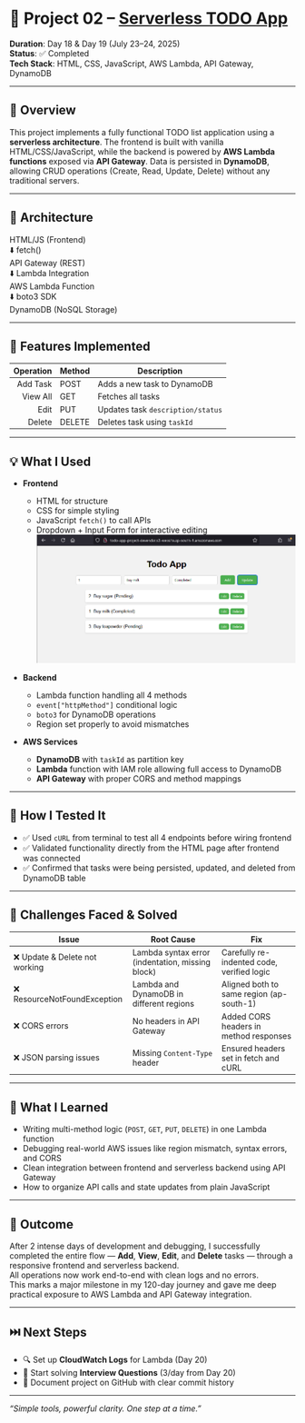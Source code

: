 # 📝 Project 02 – [Serverless TODO App](http://todo-app-project-devendar.s3-website.ap-south-1.amazonaws.com/)  
**Duration**: Day 18 & Day 19 (July 23–24, 2025)  
**Status**: ✅ Completed  
**Tech Stack**: HTML, CSS, JavaScript, AWS Lambda, API Gateway, DynamoDB  

---

## 📌 Overview  
This project implements a fully functional TODO list application using a **serverless architecture**. The frontend is built with vanilla HTML/CSS/JavaScript, while the backend is powered by **AWS Lambda functions** exposed via **API Gateway**. Data is persisted in **DynamoDB**, allowing CRUD operations (Create, Read, Update, Delete) without any traditional servers.

---

## 🧩 Architecture  
HTML/JS (Frontend)  
⬇️ fetch()  
API Gateway (REST)  
⬇️ Lambda Integration  
AWS Lambda Function  
⬇️ boto3 SDK  
DynamoDB (NoSQL Storage)

---

## 🔧 Features Implemented

| Operation | Method | Description                         |
|----------:|--------|-------------------------------------|
| Add Task | POST   | Adds a new task to DynamoDB         |
| View All | GET    | Fetches all tasks                   |
| Edit     | PUT    | Updates task `description/status`   |
| Delete   | DELETE | Deletes task using `taskId`         |

---

## 💡 What I Used

- **Frontend**
  - HTML for structure
  - CSS for simple styling
  - JavaScript `fetch()` to call APIs
  - Dropdown + Input Form for interactive editing
![screenshot](./screenshots/todo-app.png)

- **Backend**
  - Lambda function handling all 4 methods
  - `event["httpMethod"]` conditional logic
  - `boto3` for DynamoDB operations
  - Region set properly to avoid mismatches

- **AWS Services**
  - **DynamoDB** with `taskId` as partition key
  - **Lambda** function with IAM role allowing full access to DynamoDB
  - **API Gateway** with proper CORS and method mappings

---

## 🧪 How I Tested It

- ✅ Used `cURL` from terminal to test all 4 endpoints before wiring frontend
- ✅ Validated functionality directly from the HTML page after frontend was connected
- ✅ Confirmed that tasks were being persisted, updated, and deleted from DynamoDB table

---

## 🧰 Challenges Faced & Solved

| Issue | Root Cause | Fix |
|-------|------------|-----|
| ❌ Update & Delete not working | Lambda syntax error (indentation, missing block) | Carefully re-indented code, verified logic |
| ❌ ResourceNotFoundException | Lambda and DynamoDB in different regions | Aligned both to same region (ap-south-1) |
| ❌ CORS errors | No headers in API Gateway | Added CORS headers in method responses |
| ❌ JSON parsing issues | Missing `Content-Type` header | Ensured headers set in fetch and cURL |

---

## 🎯 What I Learned

- Writing multi-method logic (`POST`, `GET`, `PUT`, `DELETE`) in one Lambda function
- Debugging real-world AWS issues like region mismatch, syntax errors, and CORS
- Clean integration between frontend and serverless backend using API Gateway
- How to organize API calls and state updates from plain JavaScript

---

## 🚀 Outcome

After 2 intense days of development and debugging, I successfully completed the entire flow — **Add**, **View**, **Edit**, and **Delete** tasks — through a responsive frontend and serverless backend.  
All operations now work end-to-end with clean logs and no errors.  
This marks a major milestone in my 120-day journey and gave me deep practical exposure to AWS Lambda and API Gateway integration.

---

## ⏭️ Next Steps

- 🔍 Set up **CloudWatch Logs** for Lambda (Day 20)
- 🧠 Start solving **Interview Questions** (3/day from Day 20)
- 💬 Document project on GitHub with clear commit history

---

_“Simple tools, powerful clarity. One step at a time.”_

